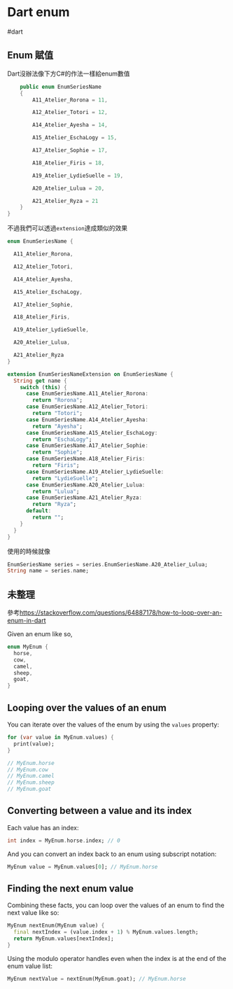 # Dart enum

#dart

## Enum 賦值

Dart沒辦法像下方C#的作法一樣給enum數值

```C#
    public enum EnumSeriesName
    {
        A11_Atelier_Rorona = 11,

        A12_Atelier_Totori = 12,

        A14_Atelier_Ayesha = 14,

        A15_Atelier_EschaLogy = 15,

        A17_Atelier_Sophie = 17,

        A18_Atelier_Firis = 18,

        A19_Atelier_LydieSuelle = 19,

        A20_Atelier_Lulua = 20,

        A21_Atelier_Ryza = 21
    }
}
```

不過我們可以透過`extension`達成類似的效果

```dart
enum EnumSeriesName {

  A11_Atelier_Rorona,

  A12_Atelier_Totori,

  A14_Atelier_Ayesha,

  A15_Atelier_EschaLogy,

  A17_Atelier_Sophie,

  A18_Atelier_Firis,

  A19_Atelier_LydieSuelle,

  A20_Atelier_Lulua,

  A21_Atelier_Ryza
}

extension EnumSeriesNameExtension on EnumSeriesName {
  String get name {
    switch (this) {
      case EnumSeriesName.A11_Atelier_Rorona:
        return "Rorona";
      case EnumSeriesName.A12_Atelier_Totori:
        return "Totori";
      case EnumSeriesName.A14_Atelier_Ayesha:
        return "Ayesha";
      case EnumSeriesName.A15_Atelier_EschaLogy:
        return "EschaLogy";
      case EnumSeriesName.A17_Atelier_Sophie:
        return "Sophie";
      case EnumSeriesName.A18_Atelier_Firis:
        return "Firis";
      case EnumSeriesName.A19_Atelier_LydieSuelle:
        return "LydieSuelle";
      case EnumSeriesName.A20_Atelier_Lulua:
        return "Lulua";
      case EnumSeriesName.A21_Atelier_Ryza:
        return "Ryza";
      default:
        return "";
    }
  }
}
```

使用的時候就像

```dart
EnumSeriesName series = series.EnumSeriesName.A20_Atelier_Lulua;
String name = series.name;
```

## 未整理

參考<https://stackoverflow.com/questions/64887178/how-to-loop-over-an-enum-in-dart>

Given an enum like so,

```dart
enum MyEnum {
  horse,
  cow,
  camel,
  sheep,
  goat,
}
```

## Looping over the values of an enum

You can iterate over the values of the enum by using the `values` property:

```dart
for (var value in MyEnum.values) {
  print(value);
}

// MyEnum.horse
// MyEnum.cow
// MyEnum.camel
// MyEnum.sheep
// MyEnum.goat
```

## Converting between a value and its index

Each value has an index:

```dart
int index = MyEnum.horse.index; // 0
```

And you can convert an index back to an enum using subscript notation:

```dart
MyEnum value = MyEnum.values[0]; // MyEnum.horse
```

## Finding the next enum value

Combining these facts, you can loop over the values of an enum to find the next value like so:

```dart
MyEnum nextEnum(MyEnum value) {
  final nextIndex = (value.index + 1) % MyEnum.values.length;
  return MyEnum.values[nextIndex];
}
```

Using the modulo operator handles even when the index is at the end of the enum value list:

```dart
MyEnum nextValue = nextEnum(MyEnum.goat); // MyEnum.horse
```
